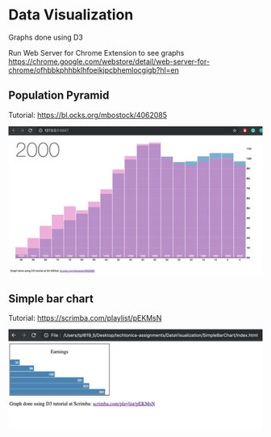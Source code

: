 # Data Visualization

Graphs done using D3

Run Web Server for Chrome Extension to see graphs 
https://chrome.google.com/webstore/detail/web-server-for-chrome/ofhbbkphhbklhfoeikjpcbhemlocgigb?hl=en

## Population Pyramid

Tutorial: https://bl.ocks.org/mbostock/4062085

![population](population.png)

## Simple bar chart

Tutorial: https://scrimba.com/playlist/pEKMsN

![bar chart](bar_chart.png)